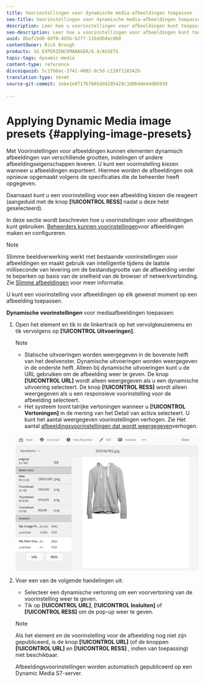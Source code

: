 ```yaml
---
title: Voorinstellingen voor dynamische media-afbeeldingen toepassen
seo-title: Voorinstellingen voor dynamische media-afbeeldingen toepassen
description: Leer hoe u voorinstellingen voor afbeeldingen kunt toepassen in Dynamic Media
seo-description: Leer hoe u voorinstellingen voor afbeeldingen kunt toepassen in Dynamic Media
uuid: 8bafcbd0-6df0-4d5b-b2f7-116ddb4ec060
contentOwner: Rick Brough
products: SG_EXPERIENCEMANAGER/6.4/ASSETS
topic-tags: dynamic-media
content-type: reference
discoiquuid: 5c1f60ac-3741-4002-9c5d-c128f118342b
translation-type: tm+mt
source-git-commit: 1ebe1e871767605dd4295429c3d0b4de4dd66939

---
```



# Applying Dynamic Media image presets {#applying-image-presets}

Met Voorinstellingen voor afbeeldingen kunnen elementen dynamisch afbeeldingen van verschillende grootten, indelingen of andere afbeeldingseigenschappen leveren. U kunt een voorinstelling kiezen wanneer u afbeeldingen exporteert. Hiermee worden de afbeeldingen ook opnieuw opgemaakt volgens de specificaties die de beheerder heeft opgegeven.

Daarnaast kunt u een voorinstelling voor een afbeelding kiezen die reageert (aangeduid met de knop **[!UICONTROL RESS]** nadat u deze hebt geselecteerd).

In deze sectie wordt beschreven hoe u voorinstellingen voor afbeeldingen kunt gebruiken. [Beheerders kunnen voorinstellingen](managing-image-presets.md)voor afbeeldingen maken en configureren.

>[!NOTE]
>
>Slimme beeldverwerking werkt met bestaande voorinstellingen voor afbeeldingen en maakt gebruik van intelligentie tijdens de laatste milliseconde van levering om de bestandsgrootte van de afbeelding verder te beperken op basis van de snelheid van de browser of netwerkverbinding. Zie [Slimme afbeeldingen](imaging-faq.md) voor meer informatie.

U kunt een voorinstelling voor afbeeldingen op elk gewenst moment op een afbeelding toepassen.

**Dynamische voorinstellingen** voor mediaafbeeldingen toepassen:

1. Open het element en tik in de linkertrack op het vervolgkeuzemenu en tik vervolgens op **[!UICONTROL Uitvoeringen]**.

   >[!NOTE]
   >
   >* Statische uitvoeringen worden weergegeven in de bovenste helft van het deelvenster. Dynamische uitvoeringen worden weergegeven in de onderste helft. Alleen bij dynamische uitvoeringen kunt u de URL gebruiken om de afbeelding weer te geven. De knop **[!UICONTROL URL]** wordt alleen weergegeven als u een dynamische uitvoering selecteert. De knop **[!UICONTROL RESS]** wordt alleen weergegeven als u een responsieve voorinstelling voor de afbeelding selecteert.
      >
      >
   * Het systeem toont talrijke vertoningen wanneer u **[!UICONTROL Vertoningen]** in de mening van het Detail van activa selecteert. U kunt het aantal weergegeven voorinstellingen verhogen. Zie Het aantal [afbeeldingsvoorinstellingen dat wordt weergegeven](managing-image-presets.md#increasing-or-decreasing-the-number-of-image-presets-that-display)verhogen.


   ![chlimage_1-208](assets/chlimage_1-208.png)

1. Voer een van de volgende handelingen uit:

   * Selecteer een dynamische vertoning om een voorvertoning van de voorinstelling weer te geven.
   * Tik op **[!UICONTROL URL]**, **[!UICONTROL Insluiten]** of **[!UICONTROL RESS]** om de pop-up weer te geven.
   >[!NOTE]
   >
   >Als het element *en* de voorinstelling voor de afbeelding nog niet zijn gepubliceerd, is de knop **[!UICONTROL URL]** (of de knoppen **[!UICONTROL URL]** en **[!UICONTROL RESS]** , indien van toepassing) niet beschikbaar.
   >
   >Afbeeldingsvoorinstellingen worden automatisch gepubliceerd op een Dynamic Media S7-server.

